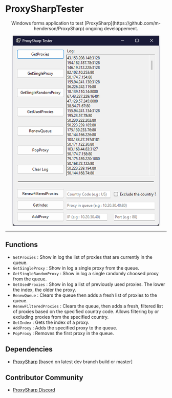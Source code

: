 # ProxySharpTester
<p align="center">
  Windows forms application to test [ProxySharp](https://github.com/m-henderson/ProxySharp) ongoing developpement.
<p align="center">
  <img src="images/main.png" />
</p>

---
## Functions
- `GetProxies` : Show in log the list of proxies that are currently in the queue.
- `GetSingleProxy` : Show in log a single proxy from the queue.
- `GetSingleRandomProxy` : Show in log a single randomly choosed proxy from the queue.
- `GetUsedProxies` :  Show in log a list of previously used proxies. The lower the index, the older the proxy.
- `RenewQueue` : Clears the queue then adds a fresh list of proxies to the queue.
- `RenewFilteredProxies` : Clears the queue, then adds a fresh, filtered list of proxies based on the specified country code. Allows filtering by or excluding proxies from the specified country.
- `GetIndex` : Gets the index of a proxy.
- `AddProxy` : Adds the specified proxy to the queue.
- `PopProxy` : Removes the first proxy in the queue.
## Dependencies
- [ProxySharp](https://github.com/m-henderson/ProxySharp) [based on latest dev branch build or master]
## Contributor Community
- [ProxySharp Discord](https://discord.gg/F77g42ZNFa)
